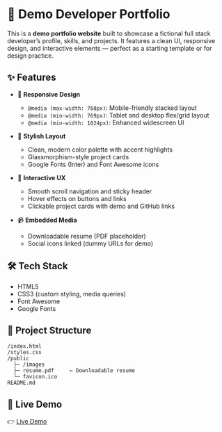 # 🧪 Demo Developer Portfolio

This is a **demo portfolio website** built to showcase a fictional full stack developer’s profile, skills, and projects. It features a clean UI, responsive design, and interactive elements — perfect as a starting template or for design practice.

## ✨ Features

- 📱 **Responsive Design**
  - `@media (max-width: 768px)`: Mobile-friendly stacked layout
  - `@media (min-width: 769px)`: Tablet and desktop flex/grid layout
  - `@media (min-width: 1024px)`: Enhanced widescreen UI

- 🎨 **Stylish Layout**
  - Clean, modern color palette with accent highlights
  - Glassmorphism-style project cards
  - Google Fonts (Inter) and Font Awesome icons

- 🧭 **Interactive UX**
  - Smooth scroll navigation and sticky header
  - Hover effects on buttons and links
  - Clickable project cards with demo and GitHub links

- 📹 **Embedded Media**
  - Downloadable resume (PDF placeholder)
  - Social icons linked (dummy URLs for demo)

## 🛠️ Tech Stack

- HTML5
- CSS3 (custom styling, media queries)
- Font Awesome
- Google Fonts

## 📁 Project Structure

```
/index.html
/styles.css
/public
  ├─ /images
  ├─ resume.pdf     ← Downloadable resume
  └─ favicon.ico
README.md
```

## 🚀 Live Demo

👉 [Live Demo](https://shely-portfolio-demo.netlify.app/)

